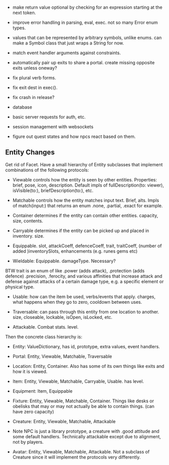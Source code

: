 - make return value optional by checking for an expression starting at the next token.

- improve error handling in parsing, eval, exec. not so many Error enum types.

- values that can be represented by arbitrary symbols, unlike enums. can make a Symbol class
  that just wraps a String for now.
  
- match event handler arguments against constraints.

- automatically pair up exits to share a portal. create missing opposite exits unless oneway?

- fix plural verb forms.

- fix exit dest in exec().

- fix crash in release?

- database

- basic server requests for auth, etc.

- session management with websockets

- figure out quest states and how npcs react based on them.

## Entity Changes

Get rid of Facet. Have a small hierarchy of Entity subclasses that implement
combinations of the following protocols:

- Viewable controls how the entity is seen by other entities. Properties: brief, pose, icon, description. Default impls of fullDescription(to: viewer), isVisible(to:), briefDescription(to:), etc.

- Matchable controls how the entity matches input text. Brief, alts. Impls of match(input:) that returns an enum .none, .partial, .exact for example.

- Container determines if the entity can contain other entities. capacity, size, contents.

- Carryable determines if the entity can be picked up and placed in inventory. size.

- Equippable. slot, attackCoeff, defenceCoeff, trait, traitCoeff, (number of added )inventorySlots, enhancements (e.g. runes gems etc)

- Wieldable: Equippable. damageType. Necessary?

BTW trait is an enum of like .power (adds attack), .protection (adds defence) .precision, .ferocity, and various affinities that increase attack and defense against attacks of a certain damage type, e.g. a specific element or physical type.

- Usable: how can the item be used, verbs/events that apply. charges, what happens when they go to zero, cooldown between uses.

- Traversable: can pass through this entity from one location to another. size, closeable, lockable, isOpen, isLocked, etc.

- Attackable. Combat stats. level.

Then the concrete class hierarchy is:

- Entity: ValueDictionary, has id, prototype, extra values, event handlers.

- Portal: Entity, Viewable, Matchable, Traversable

- Location: Entity, Container. Also has some of its own things like exits and how it is viewed.

- Item: Entity, Viewable, Matchable, Carryable, Usable. has level.

- Equipment: Item, Equippable

- Fixture: Entity, Viewable, Matchable, Container. Things like desks or obelisks that may or may not actually be able to contain things. (can have zero capacity)

- Creature: Entity, Viewable, Matchable, Attackable

- Note NPC is just a library prototype, a creature with .good attitude and some default handlers. Technically attackable except due to alignment, not by players.

- Avatar: Entity, Viewable, Matchable, Attackable. Not a subclass of Creature since it will implement the protocols very differently.

